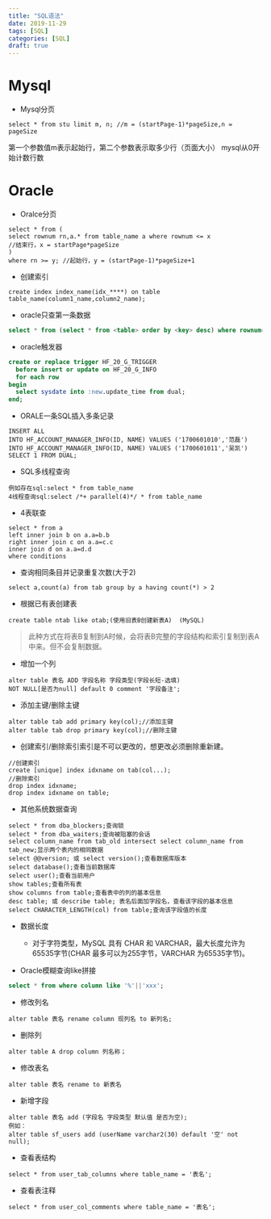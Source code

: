 ```yaml
---
title: "SQL语法"
date: 2019-11-29
tags: [SQL]
categories: [SQL]
draft: true
---
```

# Mysql
- Mysql分页
```
select * from stu limit m, n; //m = (startPage-1)*pageSize,n = pageSize
```
第一个参数值m表示起始行，第二个参数表示取多少行（页面大小）
mysql从0开始计数行数
# Oracle
- Oralce分页
```
select * from (
select rownum rn,a.* from table_name a where rownum <= x
//结束行，x = startPage*pageSize
)
where rn >= y; //起始行，y = (startPage-1)*pageSize+1
```

- 创建索引
```
create index index_name(idx_****) on table table_name(column1_name,column2_name);
```
- oracle只查第一条数据
```sql
select * from (select * from <table> order by <key> desc) where rownum=1;
```
- oracle触发器
```sql
create or replace trigger HF_20_G_TRIGGER
  before insert or update on HF_20_G_INFO
  for each row
begin
  select sysdate into :new.update_time from dual;
end;
```
- ORALE一条SQL插入多条记录
```
INSERT ALL
INTO HF_ACCOUNT_MANAGER_INFO(ID, NAME) VALUES ('1700601010','范磊')
INTO HF_ACCOUNT_MANAGER_INFO(ID, NAME) VALUES ('1700601011','吴凯')
SELECT 1 FROM DUAL;
```
  
- SQL多线程查询
```
例如存在sql:select * from table_name
4线程查询sql:select /*+ parallel(4)*/ * from table_name
```

- 4表联查
```
select * from a 
left inner join b on a.a=b.b 
right inner join c on a.a=c.c 
inner join d on a.a=d.d 
where conditions
```

- 查询相同条目并记录重复次数(大于2)
```
select a,count(a) from tab group by a having count(*) > 2
```

- 根据已有表创建表
```
create table ntab like otab;(使用旧表B创建新表A)  (MySQL)
```
>此种方式在将表B复制到A时候，会将表B完整的字段结构和索引复制到表A中来。但不会复制数据。

- 增加一个列
```
alter table 表名 ADD 字段名称 字段类型(字段长短-选填)  
NOT NULL[是否为null] default 0 comment '字段备注';
```

- 添加主键/删除主键
```
alter table tab add primary key(col);//添加主键
alter table tab drop primary key(col);//删除主键 
```

- 创建索引/删除索引索引是不可以更改的，想更改必须删除重新建。
```
//创建索引
create [unique] index idxname on tab(col...);
//删除索引
drop index idxname;
drop index idxname on table;
```

- 其他系统数据查询
```
select * from dba_blockers;查询锁
select * from dba_waiters;查询被阻塞的会话
select column_name from tab_old intersect select column_name from tab_new;显示两个表内的相同数据
select @@version; 或 select version();查看数据库版本
select database();查看当前数据库
select user();查看当前用户
show tables;查看所有表
show columns from table;查看表中的列的基本信息
desc table; 或 describe table; 表名后面加字段名，查看该字段的基本信息
select CHARACTER_LENGTH(col) from table;查询该字段值的长度
```
- 数据长度
	- 对于字符类型，MySQL 具有 CHAR 和 VARCHAR，最大长度允许为65535字节(CHAR 最多可以为255字节，VARCHAR 为65535字节)。

- Oracle模糊查询like拼接
```SQL
select * from where column like '%'||'xxx';
```

- 修改列名
```
alter table 表名 rename column 现列名 to 新列名;
```

- 删除列
```
alter table A drop column 列名称；
```

- 修改表名
```
alter table 表名 rename to 新表名
```

- 新增字段
```
alter table 表名 add (字段名 字段类型 默认值 是否为空);
例如：
alter table sf_users add (userName varchar2(30) default '空' not null);
```

- 查看表结构
```
select * from user_tab_columns where table_name = '表名';
```
- 查看表注释

```
select * from user_col_comments where table_name = '表名';
```